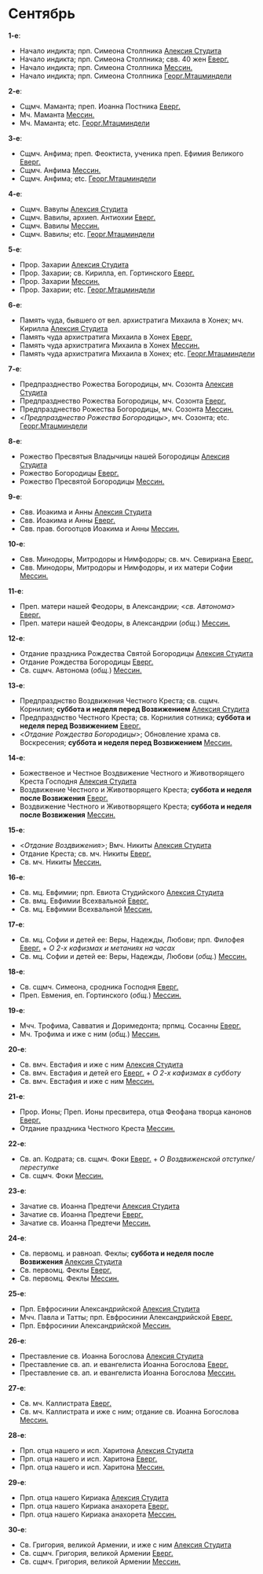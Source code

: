 
# Сентябрь

**1-е**: 
- Начало индикта; прп. Симеона Столпника [Алексия Студита](01_AST.ru.md)
- Начало индикта; прп. Симеона Столпника; свв. 40 жен [Еверг.](01_EUR.ru.md)
- Начало индикта; прп. Симеона Столпника [Мессин.](01_MES.ru.md)
- Начало индикта; прп. Симеона Столпника [Георг.Мтацминдели](01_GMT.ru.md)

**2-е**: 
- Сщмч. Маманта; преп. Иоанна Постника [Еверг.](02_EUR.ru.md)
- Мч. Маманта [Мессин.](02_MES.ru.md)
- Мч. Маманта; etc. [Георг.Мтацминдели](02_GMT.ru.md)

**3-е**: 
- Сщмч. Анфима; преп. Феоктиста, ученика преп. Ефимия Великого [Еверг.](03_EUR.ru.md)
- Сщмч. Анфима [Мессин.](03_MES.ru.md)
- Сщмч. Анфима; etc. [Георг.Мтацминдели](03_GMT.ru.md)

**4-е**: 
- Сщмч. Вавулы [Алексия Студита](04_AST.ru.md)
- Сщмч. Вавилы, архиеп. Антиохии [Еверг.](04_EUR.ru.md)
- Сщмч. Вавилы [Мессин.](04_MES.ru.md)
- Сщмч. Вавилы; etc. [Георг.Мтацминдели](04_GMT.ru.md)

**5-е**: 
- Прор. Захарии [Алексия Студита](05_AST.ru.md)
- Прор. Захарии; св. Кирилла, еп. Гортинского [Еверг.](05_EUR.ru.md)
- Прор. Захарии [Мессин.](05_MES.ru.md)
- Прор. Захарии; etc. [Георг.Мтацминдели](05_GMT.ru.md)

**6-е**: 
- Память чуда, бывшего от вел. архистратига Михаила в Хонех; мч. Кирилла [Алексия Студита](06_AST.ru.md)
- Память чуда архистратига Михаила в Хонех [Еверг.](06_EUR.ru.md)
- Память чуда архистратига Михаила в Хонех [Мессин.](06_MES.ru.md)
- Память чуда архистратига Михаила в Хонех; etc. [Георг.Мтацминдели](06_GMT.ru.md)

**7-е**: 
- Предпразднество Рожества Богородицы, мч. Созонта [Алексия Студита](07_AST.ru.md)
- Предпразднество Рожества Богородицы, мч. Созонта [Еверг.](07_EUR.ru.md)
- Предпразднество Рожества Богородицы, мч. Созонта [Мессин.](07_MES.ru.md)
- <*Предпразднество Рожества Богородицы*>, мч. Созонта; etc. [Георг.Мтацминдели](07_GMT.ru.md)

**8-е**: 
- Рожество Пресвятыя Владычицы нашей Богородицы [Алексия Студита](08_AST.ru.md)
- Рожество Богородицы [Еверг.](08_EUR.ru.md)
- Рожество Пресвятой Богородицы [Мессин.](08_MES.ru.md)

**9-е**: 
- Свв. Иоакима и Анны [Алексия Студита](09_AST.ru.md)
- Свв. Иоакима и Анны [Еверг.](09_EUR.ru.md)
- Свв. прав. богоотцов Иоакима и Анны [Мессин.](09_MES.ru.md)

**10-е**: 
- Свв. Минодоры, Митродоры и Нимфодоры; св. мч. Севириана [Еверг.](10_EUR.ru.md)
- Свв. Минодоры, Митродоры и Нимфодоры, и их матери Софии [Мессин.](10_MES.ru.md)

**11-е**: 
- Преп. матери нашей Феодоры, в Александрии; <*св. Автонома*> [Еверг.](11_EUR.ru.md)
- Преп. матери нашей Феодоры, в Александрии (*общ.*) [Мессин.](11_MES.ru.md)

**12-е**: 
- Отдание праздника Рождества Святой Богородицы [Алексия Студита](12_AST.ru.md)
- Отдание Рождества Богородицы [Еверг.](12_EUR.ru.md)
- Св. сщмч. Автонома (*общ.*) [Мессин.](12_MES.ru.md)

**13-е**: 
- Предпразднство Воздвижения Честного Креста; св. сщмч. Корнилия; **суббота и неделя перед Возвижением** [Алексия Студита](13_AST.ru.md)
- Предпразднство Честного Креста; св. Корнилия сотника; **суббота и неделя перед Возвижением** [Еверг.](13_EUR.ru.md)
- <*Отдание Рождества Богородицы*>; Обновление храма св. Воскресения; **суббота и неделя перед Возвижением** [Мессин.](13_MES.ru.md)

**14-е**: 
- Божественое и Честное Воздвижение Честного и Животворящего Креста Господня [Алексия Студита](14_AST.ru.md)
- Воздвижение Честного и Животворящего Креста; **суббота и неделя после Возвижения** [Еверг.](14_EUR.ru.md)
- Воздвижение Честного и Животворящего Креста; **суббота и неделя после Возвижения** [Мессин.](14_MES.ru.md)

**15-е**: 
- <*Отдание Воздвижения*>; Вмч. Никиты [Алексия Студита](15_AST.ru.md)
- Отдание Креста; св. мч. Никиты [Еверг.](15_EUR.ru.md)
- Св. мч. Никиты [Мессин.](15_MES.ru.md)

**16-е**: 
- Св. мц. Евфимии; прп. Евиота Студийского [Алексия Студита](15_AST.ru.md)
- Св. вмц. Евфимии Всехвальной [Еверг.](16_EUR.ru.md)
- Св. мц. Евфимии Всехвальной [Мессин.](16_MES.ru.md)

**17-е**: 
- Св. мц. Софии и детей ее: Веры, Надежды, Любови; прп. Филофея [Еверг.](17_EUR.ru.md) + 
*О 2-х кафизмах и метаниях на часах*
- Св. мц. Софии и детей ее: Веры, Надежды, Любови (*общ.*) [Мессин.](17_MES.ru.md)

**18-е**: 
- Св. сщмч. Симеона, сродника Господня [Еверг.](18_EUR.ru.md)
- Преп. Евмения, еп. Гортинского (*общ.*) [Мессин.](18_MES.ru.md)

**19-е**: 
- Мчч. Трофима, Савватия и Доримедонта; прпмц. Сосанны [Еверг.](19_EUR.ru.md)
- Мч. Трофима и иже с ним (*общ.*) [Мессин.](19_MES.ru.md)

**20-е**: 
- Св. вмч. Евстафия и иже с ним [Алексия Студита](20_AST.ru.md)
- Св. вмч. Евстафия и детей его [Еверг.](20_EUR.ru.md) + 
*О 2-х кафизмах в субботу*
- Св. вмч. Евстафия и иже с ним [Мессин.](20_MES.ru.md)

**21-е**: 
- Прор. Ионы; Преп. Ионы пресвитера, отца Феофана творца канонов [Еверг.](21_EUR.ru.md)
- Отдание праздника Честного Креста [Мессин.](21_MES.ru.md)

**22-е**: 
- Св. ап. Кодрата; св. сщмч. Фоки [Еверг.](22_EUR.ru.md) + 
*О Воздвиженской отступке/переступке*
- Св. сщмч. Фоки [Мессин.](22_MES.ru.md)

**23-е**: 
- Зачатие св. Иоанна Предтечи [Алексия Студита](23_AST.ru.md)
- Зачатие св. Иоанна Предтечи [Еверг.](23_EUR.ru.md)
- Зачатие св. Иоанна Предтечи [Мессин.](23_MES.ru.md)

**24-е**: 
- Св. первомц. и равноап. Феклы; **суббота и неделя после Возвижения** [Алексия Студита](24_AST.ru.md)
- Св. первомц. Феклы [Еверг.](24_EUR.ru.md)
- Св. первомц. Феклы [Мессин.](24_MES.ru.md)

**25-е**: 
- Прп. Евфросинии Александрийской [Алексия Студита](25_AST.ru.md)
- Мчч. Павла и Татты; прп. Евфросинии Александрийской [Еверг.](25_EUR.ru.md)
- Прп. Евфросинии Александрийской [Мессин.](25_MES.ru.md)

**26-е**: 
- Преставление св. Иоанна Богослова [Алексия Студита](26_AST.ru.md)
- Преставление св. ап. и евангелиста Иоанна Богослова [Еверг.](26_EUR.ru.md)
- Преставление св. ап. и евангелиста Иоанна Богослова [Мессин.](26_MES.ru.md)

**27-е**: 
- Св. мч. Каллистрата [Еверг.](27_EUR.ru.md)
- Св. мч. Каллистрата и иже с ним; отдание св. Иоанна Богослова [Мессин.](27_MES.ru.md)

**28-е**: 
- Прп. отца нашего и исп. Харитона [Алексия Студита](28_AST.ru.md)
- Прп. отца нашего и исп. Харитона [Еверг.](28_EUR.ru.md)
- Прп. отца нашего и исп. Харитона [Мессин.](28_MES.ru.md)

**29-е**: 
- Прп. отца нашего Кириака [Алексия Студита](29_AST.ru.md)
- Прп. отца нашего Кириака анахорета [Еверг.](29_EUR.ru.md)
- Прп. отца нашего Кириака анахорета [Мессин.](29_MES.ru.md)

**30-е**: 
- Св. Григория, великой Армении, и иже с ним [Алексия Студита](30_AST.ru.md)
- Св. сщмч. Григория, великой Армении [Еверг.](30_EUR.ru.md)
- Св. сщмч. Григория, великой Армении [Мессин.](30_MES.ru.md)
